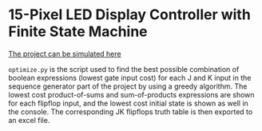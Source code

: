 # 15-Pixel LED Display Controller with Finite State Machine
[The project can be simulated here](https://www.tinkercad.com/things/kFDdGqKnbat-5x3-display-and-sequence-generator?sharecode=WqqfOPZSOn_uz6iXAdQBumaqDsZAPenCJGjMhOgIZEY)

`optimize.py` is the script used to find the best possible combination of boolean expressions (lowest gate input cost) for each J and K input in the sequence generator part of the project by using a greedy algorithm. The lowest cost product-of-sums and sum-of-products expressions are shown for each flipflop input, and the lowest cost initial state is shown as well in the console. The corresponding JK flipflops truth table is then exported to an excel file.
